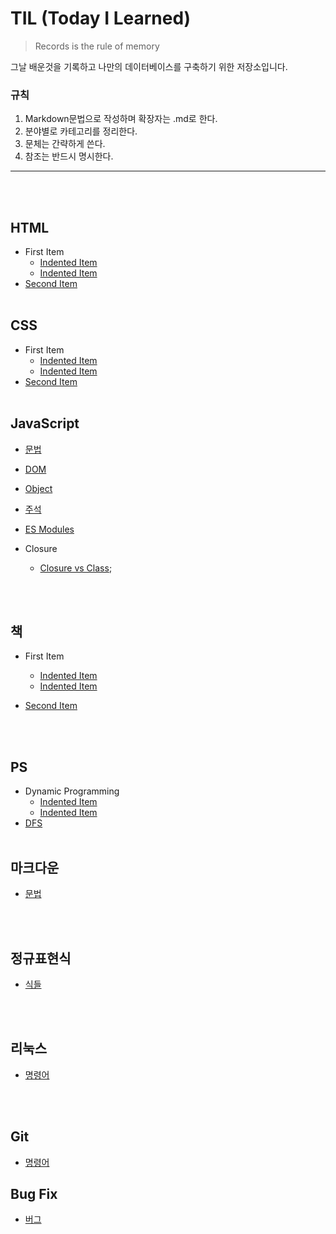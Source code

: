 # TIL (Today I Learned)

> Records is the rule of memory

그날 배운것을 기록하고 나만의 데이터베이스를 구축하기 위한 저장소입니다.

### 규칙

1. Markdown문법으로 작성하며 확장자는 .md로 한다.
2. 분야별로 카테고리를 정리한다.
3. 문체는 간략하게 쓴다.
4. 참조는 반드시 명시한다.

---

<br><br>

## HTML

- First Item
  - [Indented Item](https://github.com/sak5010/TIL)
  - [Indented Item](https://github.com/sak5010/TIL)
- [Second Item](https://github.com/sak5010/TIL)
  <br><br>

## CSS

- First Item
  - [Indented Item](https://github.com/sak5010/TIL)
  - [Indented Item](https://github.com/sak5010/TIL)
- [Second Item](https://github.com/sak5010/TIL)
  <br><br>

## JavaScript

- [문법](/Javascript/grammer.md)
- [DOM](/JavaScript/dom.md)
- [Object](/JavaScript/object.md)
- [주석](/JavaScript/jsDoc.js)
- [ES Modules](/JavaScript/ESModules.md)
- Closure

  - [Closure vs Class](/JavaScript/Closure/closureVSclass.md);

  <br><br>

## 책

- First Item
  - [Indented Item](https://github.com/sak5010/TIL)
  - [Indented Item](https://github.com/sak5010/TIL)
- [Second Item](https://github.com/sak5010/TIL)

  <br><br>

## PS

- Dynamic Programming
  - [Indented Item](https://github.com/sak5010/TIL)
  - [Indented Item](https://github.com/sak5010/TIL)
- [DFS](https://github.com/sak5010/TIL)
  <br><br>

## 마크다운

- [문법](/Markdown/grammer.md)

<br><br>

## 정규표현식

- [식들](/RegularExpression/expressions.md)

<br><br>

## 리눅스

- [명령어](/Linux/command.md)

<br><br>

## Git

- [명령어](/Git/git.md)

## Bug Fix

- [버그](/Bug/bug.md)
